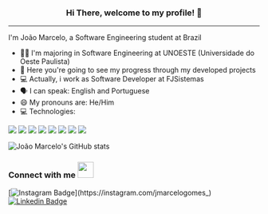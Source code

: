 
<h3 align="center"> Hi There, welcome to my profile! 👋 </h3>
<hr/>
<p> I'm João Marcelo, a Software Engineering student at Brazil </p>

- 🧑‍🎓 I'm majoring in Software Engineering at UNOESTE (Universidade do Oeste Paulista)
- 👊 Here you're going to see my progress through my developed projects
- 💻 Actually, i work as Software Developer at FJSistemas
- 🗣️ I can speak: English and Portuguese
- 😄 My pronouns are: He/Him
- 💻 Technologies:
 <p> <img src="https://img.shields.io/badge/Node.js-43853D?style=for-the-badge&logo=node.js&logoColor=white"/> <img src="https://img.shields.io/badge/TypeScript-007ACC?style=for-the-badge&logo=typescript&logoColor=white"/> <img src="https://img.shields.io/badge/Ruby-CC342D?style=for-the-badge&logo=ruby&logoColor=white"/> <img src="https://img.shields.io/badge/Ruby_on_Rails-CC0000?style=for-the-badge&logo=ruby-on-rails&logoColor=white"/>  <img src="https://img.shields.io/badge/Java-ED8B00?style=for-the-badge&logo=java&logoColor=white"/> <img src="https://img.shields.io/badge/Spring-6DB33F?style=for-the-badge&logo=spring&logoColor=white"/> <img src="https://img.shields.io/badge/Python-14354C?style=for-the-badge&logo=python&logoColor=white"/> <img src="https://img.shields.io/badge/Django-092E20?style=for-the-badge&logo=django&logoColor=white"/> 
   </p>

![João Marcelo's GitHub stats](https://github-readme-stats.vercel.app/api?username=joaomarcelogomes&show_icons=true&theme=midnight-purple&hide_border=true)

  <h3>Connect with me <img src="https://raw.githubusercontent.com/TheDudeThatCode/TheDudeThatCode/master/Assets/Handshake.gif" height="32px"/> </h3>
 
 [![Instagram Badge](https://img.shields.io/badge/Instagram-E4405F?style=for-the-badge&logo=instagram&logoColor=white&link=https://instagram.com/jmarcelogomes_)](https://instagram.com/jmarcelogomes_)
[![Linkedin Badge](https://img.shields.io/badge/LinkedIn-0077B5?style=for-the-badge&logo=linkedin&logoColor=white&link=https://linkedin.com/in/joaomarcelosgomes)](https://linkedin.com/in/joaomarcelosgomes)


